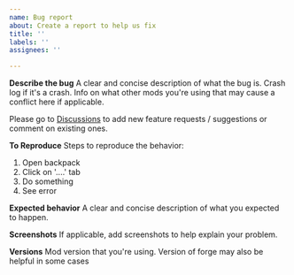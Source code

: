 ```yaml
---
name: Bug report
about: Create a report to help us fix
title: ''
labels: ''
assignees: ''

---
```


**Describe the bug**
A clear and concise description of what the bug is.
Crash log if it's a crash.
Info on what other mods you're using that may cause a conflict here if applicable.

Please go to [Discussions](https://github.com/P3pp3rF1y/SophisticatedBackpacks/discussions) to add new feature requests / suggestions or comment on existing ones.

**To Reproduce**
Steps to reproduce the behavior:
1. Open backpack
2. Click on '....' tab
3. Do something
4. See error

**Expected behavior**
A clear and concise description of what you expected to happen.

**Screenshots**
If applicable, add screenshots to help explain your problem.

**Versions**
Mod version that you're using. Version of forge may also be helpful in some cases
